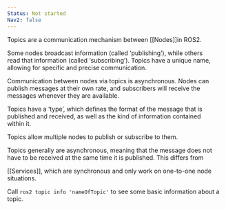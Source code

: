 ```yaml
---
Status: Not started
Nav2: false
---
```

Topics are a communication mechanism between [[Nodes]]in ROS2.

  

Some nodes broadcast information (called ‘publishing’), while others  
read that information (called ‘subscribing’). Topics have a unique name,  
allowing for specific and precise communication.  

  

Communication between nodes via topics is asynchronous. Nodes can  
publish messages at their own rate, and subscribers will receive the  
messages whenever they are available.  

  

Topics have a ‘type’, which defines the format of the message that is  
published and received, as well as the kind of information contained  
within it.  

  

Topics allow multiple nodes to publish or subscribe to them.

  

Topics generally are asynchronous, meaning that the message does not  
have to be received at the same time it is published. This differs from  
  
[[Services]], which are synchronous and only work on one-to-one node  
situations.  

Call `ros2 topic info 'nameOfTopic'` to see some basic information about a topic.